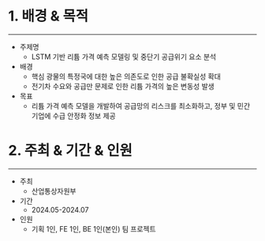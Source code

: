 # 1. 배경 & 목적
---
+ 주제명
  + LSTM 기반 리튬 가격 예측 모델링 및 중단기 공급위기 요소 분석
+ 배경
  + 핵심 광물의 특정국에 대한 높은 의존도로 인한 공급 불확실성 확대
  + 전기차 수요와 공급만 문제로 인한 리튬 가격의 높은 변동성 발생
+ 목표
  + 리튬 가격 예측 모델을 개발하여 공급망의 리스크를 최소화하고, 정부 및 민간 기업에 수급 안정화 정보 제공

# 2. 주최 & 기간 & 인원
---
+ 주최
  + 산업통상자원부
+ 기간
  + 2024.05-2024.07
+ 인원
  + 기획 1인, FE 1인, BE 1인(본인) 팀 프로젝트
